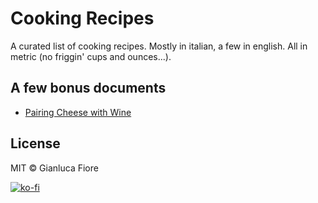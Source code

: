 # Cooking Recipes 

A curated list of cooking recipes. Mostly in italian, a few in english. All in metric (no friggin' cups and ounces...). 
## A few bonus documents

* [Pairing Cheese with Wine](https://github.com/Donearm/Cooking-Recipes/cheese_with_wine.md)

## License

MIT © Gianluca Fiore

[![ko-fi](https://www.ko-fi.com/img/donate_sm.png)](https://ko-fi.com/W7W7KA0Z)
